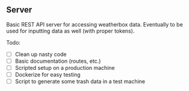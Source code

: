 Server
------------- 


Basic REST API server for accessing weatherbox data. Eventually to be used
for inputting data as well (with proper tokens).


Todo:

* [ ] Clean up nasty code
* [ ] Basic documentation (routes, etc.)
* [ ] Scripted setup on a production machine
* [ ] Dockerize for easy testing
* [ ] Script to generate some trash data in a test machine
